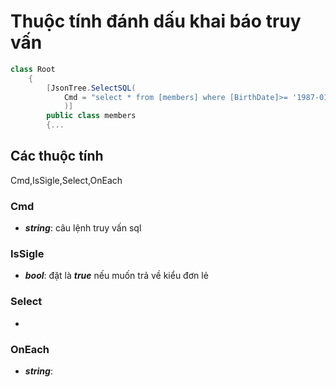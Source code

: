 
# Thuộc tính đánh dấu khai báo truy vấn
``` c#
class Root
    {
        [JsonTree.SelectSQL(
            Cmd = "select * from [members] where [BirthDate]>= '1987-01-01' order by FullName"
            )]
        public class members
        {...
```
## Các thuộc tính
Cmd,IsSigle,Select,OnEach
### Cmd
- ***string***: câu lệnh truy vấn sql
### IsSigle
- ***bool***: đặt là ***true*** nếu muốn trả về kiểu đơn lẻ
### Select
- 
### OnEach
- ***string***: 
